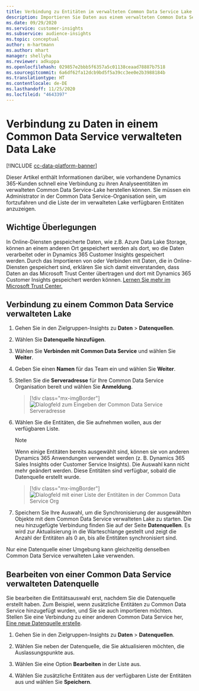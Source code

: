 ```yaml
---
title: Verbindung zu Entitäten im verwalteten Common Data Service Lake
description: Importieren Sie Daten aus einem verwalteten Common Data Service-Data Lake.
ms.date: 09/29/2020
ms.service: customer-insights
ms.subservice: audience-insights
ms.topic: conceptual
author: m-hartmann
ms.author: mhart
manager: shellyha
ms.reviewer: adkuppa
ms.openlocfilehash: 029857e2bbb5f6357a5c01138ceaad78887b7518
ms.sourcegitcommit: 6a6df62fa12dcb9bd5f5a39cc3ee0e2b3988184b
ms.translationtype: HT
ms.contentlocale: de-DE
ms.lasthandoff: 11/25/2020
ms.locfileid: "4643397"
---
```

# <a name="connect-to-data-in-a-common-data-service-managed-data-lake"></a>Verbindung zu Daten in einem Common Data Service verwalteten Data Lake

[!INCLUDE [cc-data-platform-banner](../includes/cc-data-platform-banner.md)]

Dieser Artikel enthält Informationen darüber, wie vorhandene Dynamics 365-Kunden schnell eine Verbindung zu ihren Analyseentitäten im verwalteten Common Data Service-Lake herstellen können. Sie müssen ein Administrator in der Common Data Service-Organisation sein, um fortzufahren und die Liste der im verwalteten Lake verfügbaren Entitäten anzuzeigen.

## <a name="important-considerations"></a>Wichtige Überlegungen

In Online-Diensten gespeicherte Daten, wie z.B. Azure Data Lake Storage, können an einem anderen Ort gespeichert werden als dort, wo die Daten verarbeitet oder in Dynamics 365 Customer Insights gespeichert werden. Durch das Importieren von oder Verbinden mit Daten, die in Online-Diensten gespeichert sind, erklären Sie sich damit einverstanden, dass Daten an das Microsoft Trust Center übertragen und dort mit Dynamics 365 Customer Insights gespeichert werden können. [Lernen Sie mehr im Microsoft Trust Center.](https://www.microsoft.com/trust-center)

## <a name="connect-to-a-common-data-service-managed-lake"></a>Verbindung zu einem Common Data Service verwalteten Lake

1. Gehen Sie in den Zielgruppen-Insights zu **Daten** > **Datenquellen**.

2. Wählen Sie **Datenquelle hinzufügen**.

3. Wählen Sie **Verbinden mit Common Data Service** und wählen Sie **Weiter**.

4. Geben Sie einen **Namen** für das Team ein und wählen Sie **Weiter**.

5. Stellen Sie die **Serveradresse** für Ihre Common Data Service Organisation bereit und wählen Sie **Anmeldung**.

   > [!div class="mx-imgBorder"]
   > ![Dialogfeld zum Eingeben der Common Data Service Serveradresse](media/enter-CDS-org-details.png)

6. Wählen Sie die Entitäten, die Sie aufnehmen wollen, aus der verfügbaren Liste.    

   > [!NOTE]
   > Wenn einige Entitäten bereits ausgewählt sind, können sie von anderen Dynamics 365 Anwendungen verwendet werden (z. B. Dynamics 365 Sales Insights oder Customer Service Insights). Die Auswahl kann nicht mehr geändert werden. Diese Entitäten sind verfügbar, sobald die Datenquelle erstellt wurde.

   > [!div class="mx-imgBorder"]
   > ![Dialogfeld mit einer Liste der Entitäten in der Common Data Service Org](media/select-analytical-entities.png)

7. Speichern Sie Ihre Auswahl, um die Synchronisierung der ausgewählten Objekte mit dem Common Data Service verwalteten Lake zu starten. Die neu hinzugefügte Verbindung finden Sie auf der Seite **Datenquellen**. Es wird zur Aktualisierung in die Warteschlange gestellt und zeigt die Anzahl der Entitäten als 0 an, bis alle Entitäten synchronisiert sind.

Nur eine Datenquelle einer Umgebung kann gleichzeitig denselben Common Data Service verwalteten Lake verwenden.

## <a name="edit-a-common-data-service-managed-lake-data-source"></a>Bearbeiten von einer Common Data Service verwalteten Datenquelle

Sie bearbeiten die Entitätsauswahl erst, nachdem Sie die Datenquelle erstellt haben. Zum Beispiel, wenn zusätzliche Entitäten zu Common Data Service hinzugefügt wurden, und Sie sie auch importieren möchten.    
Stellen Sie eine Verbindung zu einer anderen Common Data Service her, [Eine neue Datenquelle erstelle](#connect-to-a-common-data-service-managed-lake).

1. Gehen Sie in den Zielgruppen-Insights zu **Daten** > **Datenquellen**.

2. Wählen Sie neben der Datenquelle, die Sie aktualisieren möchten, die Auslassungspunkte aus.

3. Wählen Sie eine Option **Bearbeiten** in der Liste aus.

4. Wählen Sie zusätzliche Entitäten aus der verfügbaren Liste der Entitäten aus und wählen Sie **Speichern**.
